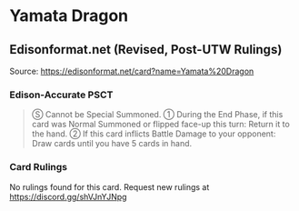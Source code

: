 # Yamata Dragon

## Edisonformat.net (Revised, Post-UTW Rulings)

Source: https://edisonformat.net/card?name=Yamata%20Dragon

### Edison-Accurate PSCT

> Ⓢ Cannot be Special Summoned.
> ① During the End Phase, if this card was Normal Summoned or flipped face-up this turn: Return it to the hand.
> ② If this card inflicts Battle Damage to your opponent: Draw cards until you have 5 cards in hand.

### Card Rulings

No rulings found for this card. Request new rulings at https://discord.gg/shVJnYJNpg
            